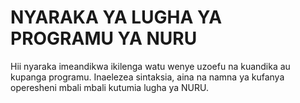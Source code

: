 # NYARAKA YA LUGHA YA PROGRAMU YA NURU

Hii nyaraka imeandikwa ikilenga watu wenye uzoefu na kuandika au kupanga programu. Inaelezea sintaksia, aina na namna ya kufanya operesheni mbali mbali kutumia lugha ya NURU.